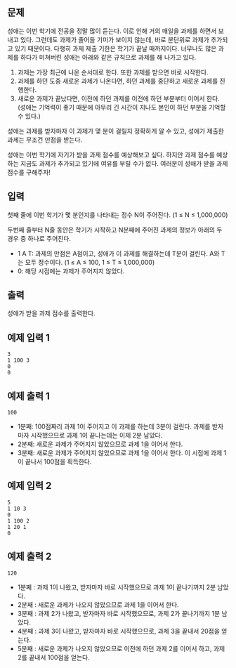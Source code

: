 ## 문제
성애는 이번 학기에 전공을 정말 많이 듣는다. 이로 인해 거의 매일을 과제를 하면서 보내고 있다. 그런데도 과제가 줄어들 기미가 보이지 않는데, 바로 분단위로 과제가 추가되고 있기 때문이다. 다행히 과제 제출 기한은 학기가 끝날 때까지이다. 너무나도 많은 과제를 하다가 미쳐버린 성애는 아래와 같은 규칙으로 과제를 해 나가고 있다.

1. 과제는 가장 최근에 나온 순서대로 한다. 또한 과제를 받으면 바로 시작한다.
2. 과제를 하던 도중 새로운 과제가 나온다면, 하던 과제를 중단하고 새로운 과제를 진행한다.
3. 새로운 과제가 끝났다면, 이전에 하던 과제를 이전에 하던 부분부터 이어서 한다. (성애는 기억력이 좋기 때문에 아무리 긴 시간이 지나도 본인이 하던 부분을 기억할 수 있다.)

성애는 과제를 받자마자 이 과제가 몇 분이 걸릴지 정확하게 알 수 있고, 성애가 제출한 과제는 무조건 만점을 받는다.

성애는 이번 학기에 자기가 받을 과제 점수를 예상해보고 싶다. 하지만 과제 점수를 예상하는 지금도 과제가 추가되고 있기에 여유를 부릴 수가 없다. 여러분이 성애가 받을 과제 점수를 구해주자!

## 입력
첫째 줄에 이번 학기가 몇 분인지를 나타내는 정수 N이 주어진다. (1 ≤ N ≤ 1,000,000)

두번째 줄부터 N줄 동안은 학기가 시작하고 N분째에 주어진 과제의 정보가 아래의 두 경우 중 하나로 주어진다.

- 1 A T: 과제의 만점은 A점이고, 성애가 이 과제를 해결하는데 T분이 걸린다. A와 T는 모두 정수이다. (1 ≤ A ≤ 100, 1 ≤ T ≤ 1,000,000)
- 0: 해당 시점에는 과제가 주어지지 않았다.
## 출력
성애가 받을 과제 점수를 출력한다.

## 예제 입력 1 
```
3
1 100 3
0
0
```
## 예제 출력 1 
```
100
```
- 1분째: 100점짜리 과제 1이 주어지고 이 과제를 하는데 3분이 걸린다. 과제를 받자마자 시작했으므로 과제 1이 끝나는데는 이제 2분 남았다.
- 2분째: 새로운 과제가 주어지지 않았으므로 과제 1을 이어서 한다.
- 3분째: 새로운 과제가 주어지지 않았으므로 과제 1을 이어서 한다. 이 시점에 과제 1이 끝나서 100점을 획득한다.
## 예제 입력 2 
```
5
1 10 3
0
1 100 2
1 20 1
0
```
## 예제 출력 2 
```
120
```
- 1분째 : 과제 1이 나왔고, 받자마자 바로 시작했으므로 과제 1이 끝나기까지 2분 남았다.
- 2분째 : 새로운 과제가 나오지 않았으므로 과제 1을 이어서 한다.
- 3분째 : 과제 2가 나왔고, 받자마자 바로 시작했으므로, 과제 2가 끝나기까지 1분 남았다.
- 4분째 : 과제 3이 나왔고, 받자마자 바로 시작했으므로, 과제 3을 끝내서 20점을 얻는다.
- 5분째 : 새로운 과제가 나오지 않았으므로 이전에 하던 과제 2를 이어서 하고, 과제 2를 끝내서 100점을 얻는다.